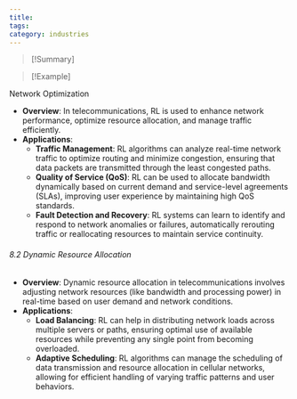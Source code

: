 ```yaml
---
title: 
tags: 
category: industries
---
```



>[!Summary]
>

>[!Example]
>



Network Optimization

- **Overview**: In telecommunications, RL is used to enhance network performance, optimize resource allocation, and manage traffic efficiently.
- **Applications**:
    - **Traffic Management**: RL algorithms can analyze real-time network traffic to optimize routing and minimize congestion, ensuring that data packets are transmitted through the least congested paths.
    - **Quality of Service (QoS)**: RL can be used to allocate bandwidth dynamically based on current demand and service-level agreements (SLAs), improving user experience by maintaining high QoS standards.
    - **Fault Detection and Recovery**: RL systems can learn to identify and respond to network anomalies or failures, automatically rerouting traffic or reallocating resources to maintain service continuity.

###### 8.2 Dynamic Resource Allocation

- **Overview**: Dynamic resource allocation in telecommunications involves adjusting network resources (like bandwidth and processing power) in real-time based on user demand and network conditions.
- **Applications**:
    - **Load Balancing**: RL can help in distributing network loads across multiple servers or paths, ensuring optimal use of available resources while preventing any single point from becoming overloaded.
    - **Adaptive Scheduling**: RL algorithms can manage the scheduling of data transmission and resource allocation in cellular networks, allowing for efficient handling of varying traffic patterns and user behaviors.